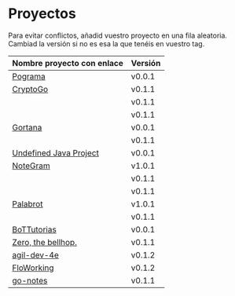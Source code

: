 # Proyectos

Para evitar conflictos, añadid vuestro proyecto en una fila
aleatoria. Cambiad la versión si no es esa la que tenéis en vuestro tag.

| Nombre proyecto con enlace                                                         | Versión |
|------------------------------------------------------------------------------------|---------|
| [Pograma](https://github.com/Phyton-es-mi-typo/pograma)                            | v0.0.1  |
| [CryptoGo](https://github.com/CriptoInfo/CryptoGo)                                 | v0.1.1  |
|                                                                                    | v0.1.1  |
|                                                                                    | v0.1.1  |
| [Gortana](https://github.com/Pibes-GRX/Gortana)                                    | v0.0.1  |
|                                                                                    | v0.1.1  |
| [Undefined Java Project](https://github.com/tddgrupo4/TDD-Grupo-4)                 | v0.0.1  |
| [NoteGram](https://github.com/NoteGramBot/NoteGram)                                | v1.0.1  | 
|                                                                                    | v0.1.1  |
|                                                                                    | v0.1.1  |
|  [Palabrot](https://github.com/ScalaBot-Team/PalaBrot)                             | v1.0.1  |  
|                                                                                    | v0.1.1  |
|    [BoTTutorias](https://github.com/BoTTuros/BoTTutorias)                          | v0.0.1  |
|    [Zero, the bellhop.](https://github.com/monium/zero)                            | v0.1.1  |
|    [agil-dev-4e](https://github.com/Kobedinho/agil-dev-4e)                         | v0.1.2  |
|    [FloWorking](https://github.com/PalomitaTeam/FloWorking)                        | v0.1.2  | 
|    [go-notes](https://github.com/Golang-EC/go-notes)                               | v0.1.1  |
